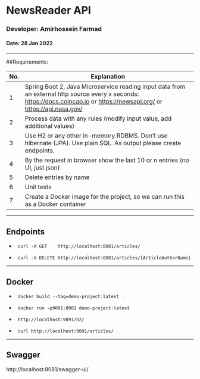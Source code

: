

# NewsReader API

### Developer: Amirhossein Farmad

#### Date: 28 Jan 2022


---
##Requirements:


| No. | Explanation                                                                                                                                                      
| --- | -----------------------------------------------------------------------------------------------------------------------------------------------------------                                                                                                                              
| 1   | Spring Boot 2, Java Microservice reading input data from an external http source every x seconds: https://docs.coincap.io or https://newsapi.org/ or https://api.nasa.gov/                                                                                                                   |
| 2   | Process data with any rules (modify input value, add additional values)                                                                                                                   |
| 3   | Use H2 or any other in-memory RDBMS. Don’t use hibernate (JPA). Use plain SQL. As output please create endpoints.                                                                                                                 |
| 4   | By the request in browser show the last 10 or n entries (no UI, just json)                                                                                                                   |
| 5   | Delete entries by name                                                                                                                    |
| 6   | Unit tests                                                                                                                   |
| 7   | Create a Docker image for the project, so we can run this as a Docker container                                                                                                                   |


---
## Endpoints

*      curl -X GET    http://localhost:8081/articles/

*      curl -X DELETE http://localhost:8081/articles/{ArticleAuthorName}


---
## Docker

*      docker build --tag=demo-project:latest .

*      docker run -p9091:8081 demo-project:latest

*      http://localhost:9091/h2/

*      curl http://localhost:9091/articles/

---
## Swagger

http://localhost:8081/swagger-ui/

